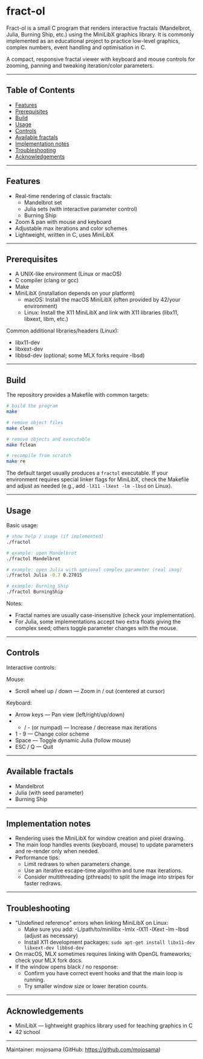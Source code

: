 # fract-ol

Fract-ol is a small C program that renders interactive fractals (Mandelbrot, Julia, Burning Ship, etc.) using the MiniLibX graphics library. It is commonly implemented as an educational project to practice low-level graphics, complex numbers, event handling and optimisation in C.

A compact, responsive fractal viewer with keyboard and mouse controls for zooming, panning and tweaking iteration/color parameters.

---

## Table of Contents

- [Features](#features)
- [Prerequisites](#prerequisites)
- [Build](#build)
- [Usage](#usage)
- [Controls](#controls)
- [Available fractals](#available-fractals)
- [Implementation notes](#implementation-notes)
- [Troubleshooting](#troubleshooting)
- [Acknowledgements](#acknowledgements)

---

## Features

- Real-time rendering of classic fractals:
  - Mandelbrot set
  - Julia sets (with interactive parameter control)
  - Burning Ship
- Zoom & pan with mouse and keyboard
- Adjustable max iterations and color schemes
- Lightweight, written in C, uses MiniLibX

---

## Prerequisites

- A UNIX-like environment (Linux or macOS)
- C compiler (clang or gcc)
- Make
- MiniLibX (installation depends on your platform)
  - macOS: Install the macOS MiniLibX (often provided by 42/your environment)
  - Linux: Install the X11 MiniLibX and link with X11 libraries (libx11, libxext, libm, etc.)

Common additional libraries/headers (Linux):
- libx11-dev
- libxext-dev
- libbsd-dev (optional; some MLX forks require -lbsd)

---

## Build

The repository provides a Makefile with common targets:

```bash
# build the program
make

# remove object files
make clean

# remove objects and executable
make fclean

# recompile from scratch
make re
```

The default target usually produces a `fractol` executable. If your environment requires special linker flags for MiniLibX, check the Makefile and adjust as needed (e.g., add `-lX11 -lXext -lm -lbsd` on Linux).

---

## Usage

Basic usage:

```bash
# show help / usage (if implemented)
./fractol

# example: open Mandelbrot
./fractol Mandelbrot

# example: open Julia with optional complex parameter (real imag)
./fractol Julia -0.7 0.27015

# example: Burning Ship
./fractol BurningShip
```

Notes:
- Fractal names are usually case-insensitive (check your implementation).
- For Julia, some implementations accept two extra floats giving the complex seed; others toggle parameter changes with the mouse.

---

## Controls

Interactive controls:

Mouse:
- Scroll wheel up / down — Zoom in / out (centered at cursor)

Keyboard:
- Arrow keys — Pan view (left/right/up/down)
- + / - (or numpad) — Increase / decrease max iterations
- 1 - 9 — Change color scheme
- Space — Toggle dynamic Julia (follow mouse)
- ESC / Q — Quit

---

## Available fractals

- Mandelbrot
- Julia (with seed parameter)
- Burning Ship

---

## Implementation notes

- Rendering uses the MiniLibX for window creation and pixel drawing.
- The main loop handles events (keyboard, mouse) to update parameters and re-render only when needed.
- Performance tips:
  - Limit redraws to when parameters change.
  - Use an iterative escape-time algorithm and tune max iterations.
  - Consider multithreading (pthreads) to split the image into stripes for faster redraws.

---

## Troubleshooting

- "Undefined reference" errors when linking MiniLibX on Linux:
  - Make sure you add: -L/path/to/minilibx -lmlx -lX11 -lXext -lm -lbsd (adjust as necessary)
  - Install X11 development packages: `sudo apt-get install libx11-dev libxext-dev libbsd-dev`
- On macOS, MLX sometimes requires linking with OpenGL frameworks; check your MLX fork docs.
- If the window opens black / no response:
  - Confirm you have correct event hooks and that the main loop is running.
  - Try smaller window size or lower iteration counts.

---

## Acknowledgements

- MiniLibX — lightweight graphics library used for teaching graphics in C
- 42 school

---

Maintainer: mojosama (GitHub: https://github.com/mojosama)
